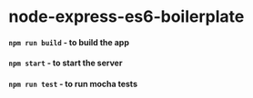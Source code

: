 # node-express-es6-boilerplate

#### ```npm run build``` - to build the app
#### ```npm start``` - to start the server
#### ```npm run test``` - to run mocha tests
